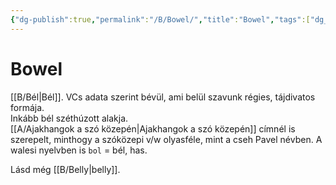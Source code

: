 ```yaml
---
{"dg-publish":true,"permalink":"/B/Bowel/","title":"Bowel","tags":["dg_uploaded"],"created":"2023-11-29T02:15","updated":"2023-12-04T01:11"}
---
```



# Bowel

[[B/Bél\|Bél]]. VCs adata szerint bévül, ami belül szavunk régies, tájdivatos formája.  
Inkább bél széthúzott alakja.  
[[A/Ajakhangok a szó közepén\|Ajakhangok a szó közepén]] címnél is szerepelt, minthogy a szóközepi v/w olyasféle, mint a cseh Pavel névben. A walesi nyelvben is `bol` = bél, has.  

Lásd még [[B/Belly\|belly]].  